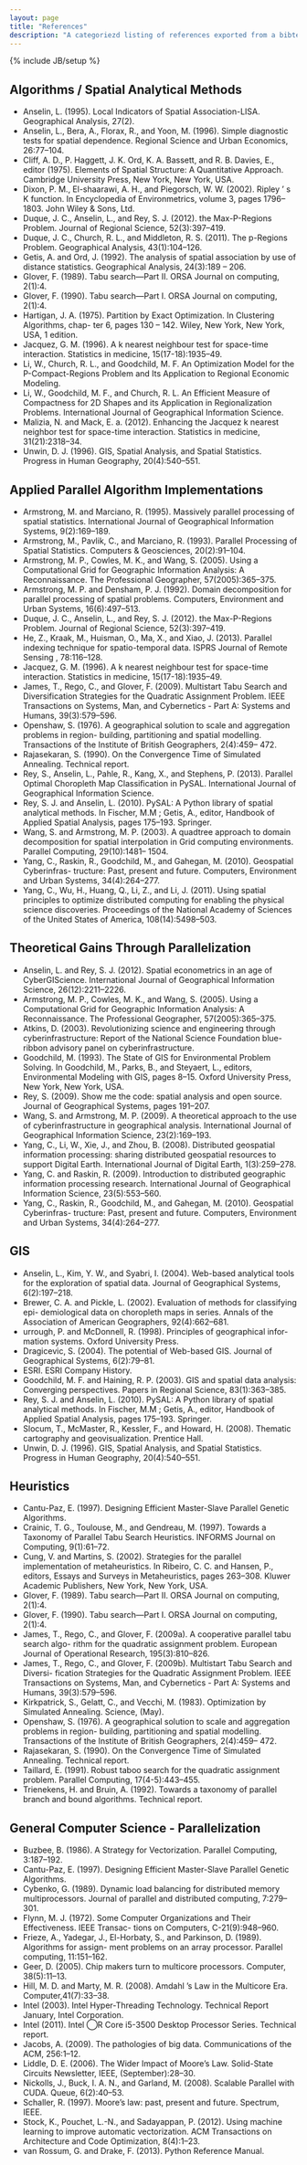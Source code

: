 ```yaml
---
layout: page
title: "References"
description: "A categoriezd listing of references exported from a bibtex database."
---
```

{% include JB/setup %}

Algorithms / Spatial Analytical Methods
---------------------------------------
 * Anselin, L. (1995). Local Indicators of Spatial Association-LISA. Geographical Analysis, 27(2).
 * Anselin, L., Bera, A., Florax, R., and Yoon, M. (1996). Simple diagnostic tests for spatial dependence. Regional Science and Urban Economics, 26:77–104.
 * Cliff, A. D., P. Haggett, J. K. Ord, K. A. Bassett, and R. B. Davies, E., editor (1975). Elements of Spatial Structure: A Quantitative Approach. Cambridge University Press, New York, New York, USA.
 * Dixon, P. M., El-shaarawi, A. H., and Piegorsch, W. W. (2002). Ripley ’ s K function. In Encyclopedia of Environmetrics, volume 3, pages 1796–1803. John Wiley & Sons, Ltd.
 * Duque, J. C., Anselin, L., and Rey, S. J. (2012). the Max-P-Regions Problem. Journal of Regional Science, 52(3):397–419.
 * Duque, J. C., Church, R. L., and Middleton, R. S. (2011). The p-Regions Problem. Geographical Analysis, 43(1):104–126.
 * Getis, A. and Ord, J. (1992). The analysis of spatial association by use of distance statistics. Geographical Analysis, 24(3):189 – 206.
 * Glover, F. (1989). Tabu search—Part II. ORSA Journal on computing, 2(1):4.
 * Glover, F. (1990). Tabu search—Part I. ORSA Journal on computing, 2(1):4.
 * Hartigan, J. A. (1975). Partition by Exact Optimization. In Clustering Algorithms, chap- ter 6, pages 130 – 142. Wiley, New York, New York, USA, 1 edition.
 * Jacquez, G. M. (1996). A k nearest neighbour test for space-time interaction. Statistics in medicine, 15(17-18):1935–49.
 * Li, W., Church, R. L., and Goodchild, M. F. An Optimization Model for the P-Compact-Regions Problem and Its Application to Regional Economic Modeling.
 * Li, W., Goodchild, M. F., and Church, R. L. An Efficient Measure of Compactness for 2D Shapes and its Application in Regionalization Problems. International Journal of Geographical Information Science.
 * Malizia, N. and Mack, E. a. (2012). Enhancing the Jacquez k nearest neighbor test for space-time interaction. Statistics in medicine, 31(21):2318–34.
 * Unwin, D. J. (1996). GIS, Spatial Analysis, and Spatial Statistics. Progress in Human Geography, 20(4):540–551.

Applied Parallel Algorithm Implementations
-------------------------------------------
 * Armstrong, M. and Marciano, R. (1995). Massively parallel processing of spatial statistics. International Journal of Geographical Information Systems, 9(2):169–189.
 * Armstrong, M., Pavlik, C., and Marciano, R. (1993). Parallel Processing of Spatial Statistics. Computers & Geosciences, 20(2):91–104.
 * Armstrong, M. P., Cowles, M. K., and Wang, S. (2005). Using a Computational Grid for Geographic Information Analysis: A Reconnaissance. The Professional Geographer, 57(2005):365–375.
 * Armstrong, M. P. and Densham, P. J. (1992). Domain decomposition for parallel processing of spatial problems. Computers, Environment and Urban Systems, 16(6):497–513.
 * Duque, J. C., Anselin, L., and Rey, S. J. (2012). the Max-P-Regions Problem. Journal of Regional Science, 52(3):397–419.
 * He, Z., Kraak, M., Huisman, O., Ma, X., and Xiao, J. (2013). Parallel indexing technique for spatio-temporal data. ISPRS Journal of Remote Sensing , 78:116–128.
 * Jacquez, G. M. (1996). A k nearest neighbour test for space-time interaction. Statistics in medicine, 15(17-18):1935–49.
 * James, T., Rego, C., and Glover, F. (2009). Multistart Tabu Search and Diversification Strategies for the Quadratic Assignment Problem. IEEE Transactions on Systems, Man, and Cybernetics - Part A: Systems and Humans, 39(3):579–596.
 * Openshaw, S. (1976). A geographical solution to scale and aggregation problems in region- building, partitioning and spatial modelling. Transactions of the Institute of British Geographers, 2(4):459– 472.
 * Rajasekaran, S. (1990). On the Convergence Time of Simulated Annealing. Technical report.
 * Rey, S., Anselin, L., Pahle, R., Kang, X., and Stephens, P. (2013). Parallel Optimal Choropleth Map Classification in PySAL. International Journal of Geographical Information Science.
 * Rey, S. J. and Anselin, L. (2010). PySAL: A Python library of spatial analytical methods. In Fischer, M.M ; Getis, A., editor, Handbook of Applied Spatial Analysis, pages 175–193. Springer.
 * Wang, S. and Armstrong, M. P. (2003). A quadtree approach to domain decomposition for spatial interpolation in Grid computing environments. Parallel Computing, 29(10):1481– 1504.
 * Yang, C., Raskin, R., Goodchild, M., and Gahegan, M. (2010). Geospatial Cyberinfras- tructure: Past, present and future. Computers, Environment and Urban Systems, 34(4):264–277.
 * Yang, C., Wu, H., Huang, Q., Li, Z., and Li, J. (2011). Using spatial principles to optimize distributed computing for enabling the physical science discoveries. Proceedings of the National Academy of Sciences of the United States of America, 108(14):5498–503.

Theoretical Gains Through Parallelization
-----------------------------------------
 * Anselin, L. and Rey, S. J. (2012). Spatial econometrics in an age of CyberGIScience. International Journal of Geographical Information Science, 26(12):2211–2226.
 * Armstrong, M. P., Cowles, M. K., and Wang, S. (2005). Using a Computational Grid for Geographic Information Analysis: A Reconnaissance. The Professional Geographer, 57(2005):365–375.
 * Atkins, D. (2003). Revolutionizing science and engineering through cyberinfrastructure: Report of the National Science Foundation blue-ribbon advisory panel on cyberinfrastructure.
 * Goodchild, M. (1993). The State of GIS for Environmental Problem Solving. In Goodchild, M., Parks, B., and Steyaert, L., editors, Environmental Modeling with GIS, pages 8–15. Oxford University Press, New York, New York, USA.
 * Rey, S. (2009). Show me the code: spatial analysis and open source. Journal of Geographical Systems, pages 191–207.
 * Wang, S. and Armstrong, M. P. (2009). A theoretical approach to the use of cyberinfrastructure in geographical analysis. International Journal of Geographical Information Science, 23(2):169–193.
 * Yang, C., Li, W., Xie, J., and Zhou, B. (2008). Distributed geospatial information processing: sharing distributed geospatial resources to support Digital Earth. International Journal of Digital Earth, 1(3):259–278.
 * Yang, C. and Raskin, R. (2009). Introduction to distributed geographic information processing research. International Journal of Geographical Information Science, 23(5):553–560.
 * Yang, C., Raskin, R., Goodchild, M., and Gahegan, M. (2010). Geospatial Cyberinfras- tructure: Past, present and future. Computers, Environment and Urban Systems, 34(4):264–277.


GIS
---
 * Anselin, L., Kim, Y. W., and Syabri, I. (2004). Web-based analytical tools for the exploration of spatial data. Journal of Geographical Systems, 6(2):197–218.
 * Brewer, C. A. and Pickle, L. (2002). Evaluation of methods for classifying epi- demiological data on choropleth maps in series. Annals of the Association of American Geographers, 92(4):662–681.
 * urrough, P. and McDonnell, R. (1998). Principles of geographical infor- mation systems. Oxford University Press.
 * Dragicevic, S. (2004). The potential of Web-based GIS. Journal of Geographical Systems, 6(2):79–81.
 * ESRI. ESRI Company History.
 * Goodchild, M. F. and Haining, R. P. (2003). GIS and spatial data analysis: Converging perspectives. Papers in Regional Science, 83(1):363–385.
 * Rey, S. J. and Anselin, L. (2010). PySAL: A Python library of spatial analytical methods. In Fischer, M.M ; Getis, A., editor, Handbook of Applied Spatial Analysis, pages 175–193. Springer.
 * Slocum, T., McMaster, R., Kessler, F., and Howard, H. (2008). Thematic cartography and geovisualization. Prentice Hall.
 * Unwin, D. J. (1996). GIS, Spatial Analysis, and Spatial Statistics. Progress in Human Geography, 20(4):540–551.


Heuristics
-----------
 * Cantu-Paz, E. (1997). Designing Efficient Master-Slave Parallel Genetic Algorithms. 
 * Crainic, T. G., Toulouse, M., and Gendreau, M. (1997). Towards a Taxonomy of Parallel Tabu Search Heuristics. INFORMS Journal on Computing, 9(1):61–72.
 * Cung, V. and Martins, S. (2002). Strategies for the parallel implementation of metaheuristics. In Ribeiro, C. C. and Hansen, P., editors, Essays and Surveys in Metaheuristics, pages 263–308. Kluwer Academic Publishers, New York, New York, USA.
 * Glover, F. (1989). Tabu search—Part II. ORSA Journal on computing, 2(1):4.
 * Glover, F. (1990). Tabu search—Part I. ORSA Journal on computing, 2(1):4.
 * James, T., Rego, C., and Glover, F. (2009a). A cooperative parallel tabu search algo- rithm for the quadratic assignment problem. European Journal of Operational Research, 195(3):810–826.
 * James, T., Rego, C., and Glover, F. (2009b). Multistart Tabu Search and Diversi- fication Strategies for the Quadratic Assignment Problem. IEEE Transactions on Systems, Man, and Cybernetics - Part A: Systems and Humans, 39(3):579–596.
 * Kirkpatrick, S., Gelatt, C., and Vecchi, M. (1983). Optimization by Simulated Annealing. Science, (May).
 * Openshaw, S. (1976). A geographical solution to scale and aggregation problems in region- building, partitioning and spatial modelling. Transactions of the Institute of British Geographers, 2(4):459– 472.
 * Rajasekaran, S. (1990). On the Convergence Time of Simulated Annealing. Technical report.
 * Taillard, E. (1991). Robust taboo search for the quadratic assignment problem. Parallel Computing, 17(4-5):443–455.
 * Trienekens, H. and Bruin, A. (1992). Towards a taxonomy of parallel branch and bound algorithms. Technical report.


General Computer Science \- Parallelization
-------------------------------------------
 * Buzbee, B. (1986). A Strategy for Vectorization. Parallel Computing, 3:187–192.
 * Cantu-Paz, E. (1997). Designing Efficient Master-Slave Parallel Genetic Algorithms.
 * Cybenko, G. (1989). Dynamic load balancing for distributed memory multiprocessors. Journal of parallel and distributed computing, 7:279–301.
 * Flynn, M. J. (1972). Some Computer Organizations and Their Effectiveness. IEEE Transac- tions on Computers, C-21(9):948–960.
 * Frieze, A., Yadegar, J., El-Horbaty, S., and Parkinson, D. (1989). Algorithms for assign- ment problems on an array processor. Parallel computing, 11:151–162.
 * Geer, D. (2005). Chip makers turn to multicore processors. Computer, 38(5):11–13.
 * Hill, M. D. and Marty, M. R. (2008). Amdahl ’s Law in the Multicore Era. Computer,41(7):33–38.
 * Intel (2003). Intel Hyper-Threading Technology. Technical Report January, Intel Corporation.
 * Intel (2011). Intel ⃝R Core i5-3500 Desktop Processor Series. Technical report.
 * Jacobs, A. (2009). The pathologies of big data. Communications of the ACM, 256:1–12.
 * Liddle, D. E. (2006). The Wider Impact of Moore’s Law. Solid-State Circuits Newsletter, IEEE, (September):28–30.
 * Nickolls, J., Buck, I. A. N., and Garland, M. (2008). Scalable Parallel with CUDA. Queue, 6(2):40–53.
 * Schaller, R. (1997). Moore’s law: past, present and future. Spectrum, IEEE.
 * Stock, K., Pouchet, L.-N., and Sadayappan, P. (2012). Using machine learning to improve automatic vectorization. ACM Transactions on Architecture and Code Optimization, 8(4):1–23.
 * van Rossum, G. and Drake, F. (2013). Python Reference Manual.


